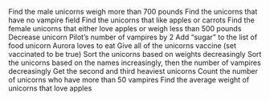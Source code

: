 
Find the male unicorns weigh more than 700 pounds
Find the unicorns that have no vampire field
Find the unicorns that like apples or carrots
Find the female unicorns that either love apples or weigh less than 500 pounds
Decrease unicorn Pilot’s number of vampires by 2
Add “sugar” to the list of food unicorn Aurora loves to eat
Give all of the unicorns vaccine (set vaccinated to be true)
Sort the unicorns based on weights decreasingly
Sort the unicorns based on the names increasingly, then the number of vampires decreasingly
Get the second and third heaviest unicorns
Count the number of unicorns who have more than 50 vampires
Find the average weight of unicorns that love apples